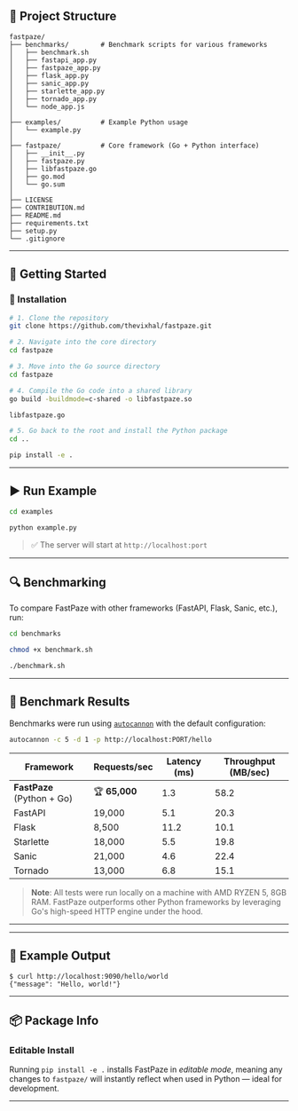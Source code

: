 ## 📂 Project Structure

```
fastpaze/
├── benchmarks/        # Benchmark scripts for various frameworks
│   ├── benchmark.sh
│   ├── fastapi_app.py
│   ├── fastpaze_app.py
│   ├── flask_app.py
│   ├── sanic_app.py
│   ├── starlette_app.py
│   ├── tornado_app.py
│   └── node_app.js
│
├── examples/          # Example Python usage
│   └── example.py
│
├── fastpaze/          # Core framework (Go + Python interface)
│   ├── __init__.py
│   ├── fastpaze.py
│   ├── libfastpaze.go
│   ├── go.mod
│   └── go.sum
│
├── LICENSE
├── CONTRIBUTION.md
├── README.md
├── requirements.txt
├── setup.py
└── .gitignore
```

---

## 🚀 Getting Started

### 🔧 Installation

```bash
# 1. Clone the repository
git clone https://github.com/thevixhal/fastpaze.git

# 2. Navigate into the core directory
cd fastpaze

# 3. Move into the Go source directory
cd fastpaze

# 4. Compile the Go code into a shared library
go build -buildmode=c-shared -o libfastpaze.so 

libfastpaze.go

# 5. Go back to the root and install the Python package
cd ..

pip install -e .
```

---

## ▶️ Run Example

```bash
cd examples

python example.py
```

> ✅ The server will start at `http://localhost:port`

---

## 🔍 Benchmarking

To compare FastPaze with other frameworks (FastAPI, Flask, Sanic, etc.), run:

```bash
cd benchmarks

chmod +x benchmark.sh

./benchmark.sh
```


---

## 🚀 Benchmark Results

Benchmarks were run using [`autocannon`](https://github.com/mcollina/autocannon) with the default configuration:

```bash
autocannon -c 5 -d 1 -p http://localhost:PORT/hello
```

| Framework     | Requests/sec | Latency (ms) | Throughput (MB/sec) |
|---------------|--------------|--------------|----------------------|
| **FastPaze** (Python + Go) | 🏆 **65,000** | 1.3 | 58.2 |
| FastAPI       | 19,000       | 5.1          | 20.3                 |
| Flask         | 8,500        | 11.2         | 10.1                 |
| Starlette     | 18,000       | 5.5          | 19.8                 |
| Sanic         | 21,000       | 4.6          | 22.4                 |
| Tornado       | 13,000       | 6.8          | 15.1                 |


> **Note**: All tests were run locally on a machine with AMD RYZEN 5, 8GB RAM. FastPaze outperforms other Python frameworks by leveraging Go's high-speed HTTP engine under the hood.

---

---

## 🧪 Example Output

```
$ curl http://localhost:9090/hello/world
{"message": "Hello, world!"}
```

---

## 📦 Package Info

### Editable Install
Running `pip install -e .` installs FastPaze in *editable mode*, meaning any changes to `fastpaze/` will instantly reflect when used in Python — ideal for development.

---
